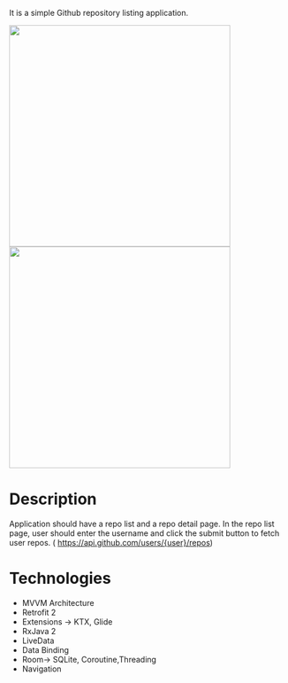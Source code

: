 
It is a simple Github repository listing application.

<img src="https://user-images.githubusercontent.com/10815175/99261648-0c9aa480-282e-11eb-9f44-b9092351fc06.jpg" width="400">  <img src="https://user-images.githubusercontent.com/10815175/99261708-21773800-282e-11eb-8ca7-dbe655c491f1.jpg" width="400"> 

# Description
Application should have a repo list and a repo detail page.
In the repo list page, user should enter the username and click the submit button to fetch
user repos. (​ https://api.github.com/users/{user}/repos​ )

# Technologies
- MVVM Architecture
- Retrofit 2
- Extensions -> KTX, Glide
- RxJava 2
- LiveData
- Data Binding
- Room-> SQLite, Coroutine,Threading
- Navigation
